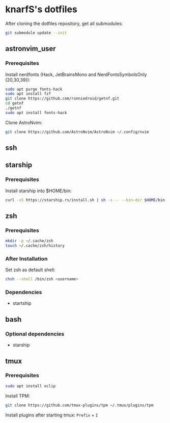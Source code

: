 # knarfS's dotfiles

After cloning the dotfiles repository, get all submodules:

```bash
git submodule update --init
```

## astronvim_user

### Prerequisites

Install nerdfonts (Hack, JetBrainsMono and NerdFontsSymbolsOnly (20,30,39)):

```bash
sudo apt purge fonts-hack
sudo apt install fzf
git clone https://github.com/ronniedroid/getnf.git
cd getnf
./getnf
sudo apt install fonts-hack
```

Clone AstroNvim:

```bash
git clone https://github.com/AstroNvim/AstroNvim ~/.config/nvim
```

## ssh

## starship

### Prerequisites

Install starship into $HOME/bin:

```bash
curl -sS https://starship.rs/install.sh | sh -s -- --bin-dir $HOME/bin
```

## zsh

### Prerequisites

```bash
mkdir -p ~/.cache/zsh
touch ~/.cache/zsh/history
```

### After Installation

Set zsh as default shell:

```bash
chsh --shell /bin/zsh <username>
```

### Dependencies

* startship

## bash

### Optional dependencies

* starship

## tmux

### Prerequisites

```bash
sudo apt install xclip
```

Install TPM:

```bash
git clone https://github.com/tmux-plugins/tpm ~/.tmux/plugins/tpm
```

Install plugins after starting tmux: `Prefix` + `I`

